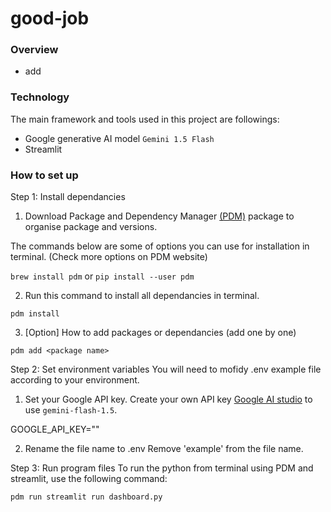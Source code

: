 # good-job

### Overview
- add


### Technology
The main framework and tools used in this project are followings:
- Google generative AI model `Gemini 1.5 Flash`
- Streamlit


### How to set up

Step 1: Install dependancies
1. Download Package and Dependency Manager [(PDM)](https://pdm-project.org/en/latest/) package to organise package and versions.

The commands below are some of options you can use for installation in terminal. (Check more options on PDM website)

`brew install pdm` or 
`pip install --user pdm`

2. Run this command to install all dependancies in terminal.

`pdm install`

3. [Option] How to add packages or dependancies (add one by one)

`pdm add <package name>`


Step 2: Set environment variables
You will need to mofidy .env example file according to your environment.

1. Set your Google API key.
Create your own API key [Google AI studio](https://aistudio.google.com/app/apikey) to use `gemini-flash-1.5`.

GOOGLE_API_KEY="<example-API-KEY>"

2. Rename the file name to .env
Remove 'example' from the file name.

Step 3: Run program files
To run the python from terminal using PDM and streamlit, use the following command:

`pdm run streamlit run dashboard.py`